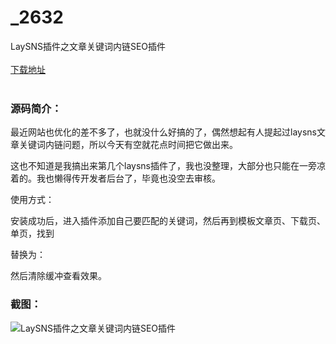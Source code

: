 # _2632
LaySNS插件之文章关键词内链SEO插件
<br/></br>
[下载地址](https://www.uuid2.com/2632.html "下载地址")
<br/></br>
<h3>源码简介：</h3>
<p>最近网站也优化的差不多了，也就没什么好搞的了，偶然想起有人提起过laysns文章关键词内链问题，所以今天有空就花点时间把它做出来。<p>
<p>这也不知道是我搞出来第几个laysns插件了，我也没整理，大部分也只能在一旁凉着的。我也懒得传开发者后台了，毕竟也没空去审核。<p>
<p>使用方式：<p>
<p>安装成功后，进入插件添加自己要匹配的关键词，然后再到模板文章页、下载页、单页，找到<p>
<p>替换为：<p>
<p>然后清除缓冲查看效果。<p>
<h3>截图：</h3>
<img src="https://www.uuid2.com/wp-content/uploads/img/202105/c3f2b39883.png" alt="LaySNS插件之文章关键词内链SEO插件">
